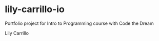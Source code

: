 # lily-carrillo-io
Portfolio project for Intro to Programming course with Code the Dream

Lily Carrillo 